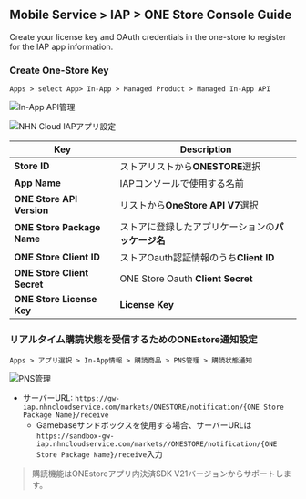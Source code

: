 ## Mobile Service > IAP > ONE Store Console Guide

Create your license key and OAuth credentials in the one-store to register for the IAP app information.

### Create One-Store Key
```
Apps > select App> In-App > Managed Product > Managed In-App API
```

![In-App API管理](https://kr1-api-object-storage.nhncloudservice.com/v1/AUTH_2acdfabf4efe4efc8a04c00b348110c9/cdn_origin/prod_iap/console_onestore/onestore_console_01.png)

![NHN Cloud IAPアプリ設定](https://kr1-api-object-storage.nhncloudservice.com/v1/AUTH_2acdfabf4efe4efc8a04c00b348110c9/cdn_origin/prod_iap/console_onestore/onestore_iap_console_02.png)

| Key                     | Description                       |
|-------------------------|-----------------------------------|
| **Store ID**                | ストアリストから**ONESTORE**選択           |
| **App Name**                | IAPコンソールで使用する名前                    |
| **ONE Store API Version**   | リストから**OneStore API V7**選択        |
| **ONE Store Package Name**  | ストアに登録したアプリケーションの**パッケージ名**           |
| **ONE Store Client ID**     | ストアOauth認証情報のうち**Client ID**     |
| **ONE Store Client Secret** | ONE Store Oauth **Client Secret** |
| **ONE Store License Key**   | **License Key**                     |


### リアルタイム購読状態を受信するためのONEstore通知設定

```
Apps > アプリ選択 > In-App情報 > 購読商品 > PNS管理 > 購読状態通知
```

![PNS管理](https://kr1-api-object-storage.nhncloudservice.com/v1/AUTH_2acdfabf4efe4efc8a04c00b348110c9/cdn_origin/prod_iap/console_onestore/onestore_console_03.png)

- サーバーURL: `https://gw-iap.nhncloudservice.com/markets/ONESTORE/notification/{ONE Store Package Name}/receive`
    - Gamebaseサンドボックスを使用する場合、サーバーURLは`https://sandbox-gw-iap.nhncloudservice.com/markets//ONESTORE/notification/{ONE Store Package Name}/receive`入力

> 購読機能はONEstoreアプリ内決済SDK V21バージョンからサポートします。
